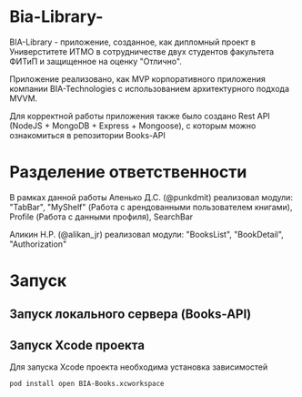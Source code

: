 # Bia-Library-

BIA-Library - приложение, созданное, как дипломный проект в Универститете ИТМО в сотрудничестве двух студентов факультета ФИТиП и защищенное на оценку "Отлично".

Приложение реализовано, как MVP корпоративного приложения компании BIA-Technologies с использованием архитектурного подхода MVVM. 

Для корректной работы приложения также было создано Rest API (NodeJS + MongoDB + Express + Mongoose), с которым можно ознакомиться в репозитории Books-API

# Разделение ответственности

В рамках данной работы Апенько Д.С. (@punkdmit) реализовал модули: "TabBar", "MyShelf" (Работа с арендованными пользователем книгами), Profile (Работа с данными профиля), SearchBar

Аликин Н.Р. (@alikan_jr) реализовал модули: "BooksList", "BookDetail", "Authorization"

# Запуск

## Запуск локального сервера (Books-API)

## Запуск Xcode проекта

Для запуска Xcode проекта необходима установка зависимостей

`
pod install
open BIA-Books.xcworkspace
`
